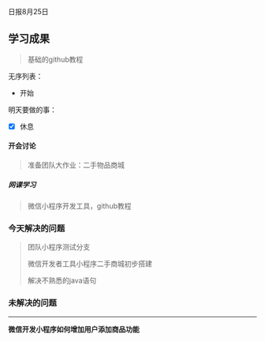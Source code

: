 日报8月25日

## 学习成果



> 基础的github教程

无序列表：

- 开始

明天要做的事：

- [x] 休息



 #### 开会讨论

> 准备团队大作业：二手物品商城

##### 网课学习

> 微信小程序开发工具，github教程
>

 ### 今天解决的问题

> 团队小程序测试分支
>
> 微信开发者工具小程序二手商城初步搭建
>
> 解决不熟悉的java语句

### 未解决的问题

***

**微信开发小程序如何增加用户添加商品功能**
